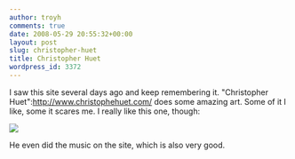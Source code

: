 ```yaml
---
author: troyh
comments: true
date: 2008-05-29 20:55:32+00:00
layout: post
slug: christopher-huet
title: Christopher Huet
wordpress_id: 3372
---
```


I saw this site several days ago and keep remembering it. "Christopher Huet":http://www.christophehuet.com/ does some amazing art. Some of it I like, some it scares me. I really like this one, though:

![](http://troyandgay.com/blog/pix/2008/05/bigheads.png)

He even did the music on the site, which is also very good.
